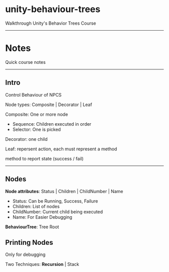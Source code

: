 # unity-behaviour-trees

Walkthrough Unity's Behavior Trees Course

---

# Notes

Quick course notes

---

## Intro

Control Behaviour of NPCS

Node types: Composite | Decorator | Leaf

Composite: One or more node

- Sequence: Children executed in order
- Selector: One is picked

Decorator: one child

Leaf: repersent action, each must represent a method

method to report state (success / fail)

---

## Nodes

**Node attributes**: Status | Children | ChildNumber | Name

- Status: Can be Running, Success, Failure
- Children: List of nodes
- ChildNumber: Current child being executed
- Name: For Easier Debugging

**BehaviourTree**: Tree Root

## Printing Nodes

Only for debugging

Two Techniques: **Recursion** | Stack
